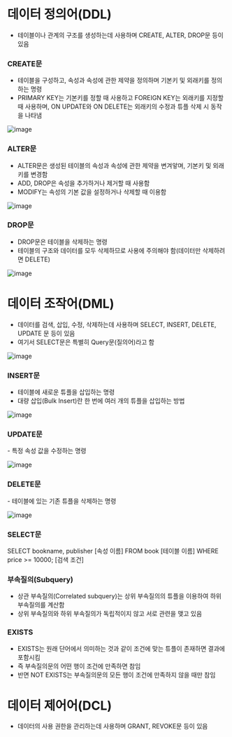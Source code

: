 <h1> 데이터 정의어(DDL) </h1>

- 테이블이나 관계의 구조를 생성하는데 사용하며 CREATE, ALTER, DROP문 등이 있음

<h3> CREATE문 </h3>

- 테이블을 구성하고, 속성과 속성에 관한 제약을 정의하며 기본키 및 외래키를 정의하는 명령
- PRIMARY KEY는 기본키를 정할 때 사용하고 FOREIGN KEY는 외래키를 지정할 때 사용하며, ON UPDATE와 ON DELETE는 외래키의 수정과 튜플 삭제 시 동작을 나타냄

![image](https://user-images.githubusercontent.com/62228401/212206014-30424754-096e-4b94-9889-6dc824ab5147.png)

<h3> ALTER문 </h3>

- ALTER문은 생성된 테이블의 속성과 속성에 관한 제약을 변겨앟며, 기본키 및 외래키를 변경함
- ADD, DROP은 속성을 추가하거나 제거할 때 사용함
- MODIFY는 속성의 기본 값을 설정하거나 삭제할 때 이용함

![image](https://user-images.githubusercontent.com/62228401/212206047-e1fe25b2-5d02-487b-8d0b-8f29da813418.png)


<h3> DROP문 </h3>

- DROP문은 테이블을 삭제하는 명령
- 테이블의 구조와 데이터를 모두 삭제하므로 사용에 주의해야 함(데이터만 삭제하려면 DELETE)

![image](https://user-images.githubusercontent.com/62228401/212206086-c537c321-5814-4504-8191-2706f8274275.png)

<h1> 데이터 조작어(DML) </h1>

- 데이터를 검색, 삽입, 수정, 삭제하는데 사용하며 SELECT, INSERT, DELETE, UPDATE 문 등이 있음
- 여기서 SELECT문은 특별히 Query문(질의어)라고 함

![image](https://user-images.githubusercontent.com/62228401/212206266-527cd17b-bce4-4377-9f16-72763768eec6.png)


<h3> INSERT문 </h3>

- 테이블에 새로운 튜플을 삽입하는 명령
- 대량 삽입(Bulk Insert)란 한 번에 여러 개의 튜플을 삽입하는 방법

![image](https://user-images.githubusercontent.com/62228401/212206340-92d9ff26-19c4-45ba-8bf3-8e6016b9de35.png)

<h3> UPDATE문 </h3>
- 특정 속성 값을 수정하는 명령

![image](https://user-images.githubusercontent.com/62228401/212206309-43e75896-6e1f-4b3f-8ceb-abe8fc370203.png)

<h3> DELETE문 </h3>
- 테이블에 있는 기존 튜플을 삭제하는 명령

![image](https://user-images.githubusercontent.com/62228401/212206365-9bbdcf74-0960-4ec0-8523-f1fb5846461f.png)

<h3> SELECT문 </h3>

SELECT bookname, publisher [속성 이름]
FROM book [테이블 이름]
WHERE price >= 10000; [검색 조건]

<h3> 부속질의(Subquery) </h3>

- 상관 부속질의(Correlated subquery)는 상위 부속질의의 튜플을 이용하여 하위 부속질의를 계산함
- 상위 부속질의와 하위 부속질의가 독립적이지 않고 서로 관련을 맺고 있음

<h3> EXISTS </h3>

- EXISTS는 원래 단어에서 의미하는 것과 같이 조건에 맞는 튜플이 존재하면 결과에 포함시킴
- 즉 부속질의문의 어떤 행이 조건에 만족하면 참임
- 반면 NOT EXISTS는 부속질의문의 모든 행이 조건에 만족하지 않을 때만 참임

<h1> 데이터 제어어(DCL) </h1>

- 데이터의 사용 권한을 관리하는데 사용하며 GRANT, REVOKE문 등이 있음
